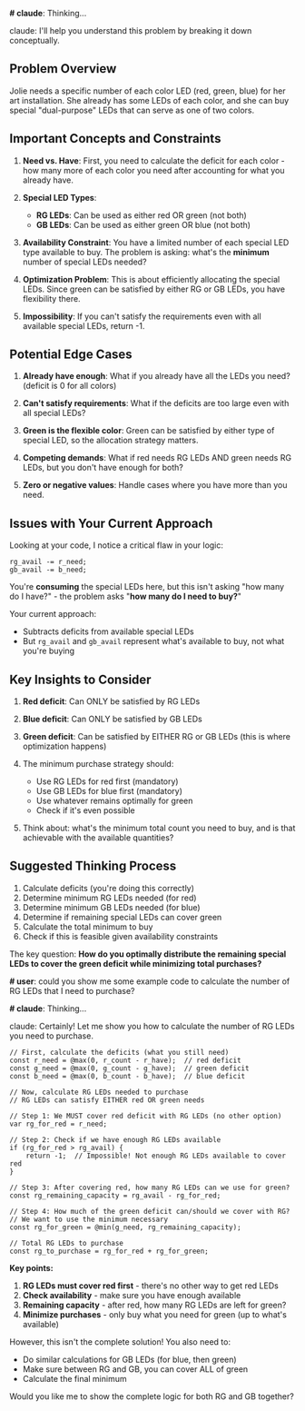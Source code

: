 **# claude**: Thinking...

claude: I'll help you understand this problem by breaking it down conceptually.

## Problem Overview

Jolie needs a specific number of each color LED (red, green, blue) for her art installation. She already has some LEDs of each color, and she can buy special "dual-purpose" LEDs that can serve as one of two colors.

## Important Concepts and Constraints

1. **Need vs. Have**: First, you need to calculate the deficit for each color - how many more of each color you need after accounting for what you already have.

2. **Special LED Types**:
   - **RG LEDs**: Can be used as either red OR green (not both)
   - **GB LEDs**: Can be used as either green OR blue (not both)

3. **Availability Constraint**: You have a limited number of each special LED type available to buy. The problem is asking: what's the **minimum** number of special LEDs needed?

4. **Optimization Problem**: This is about efficiently allocating the special LEDs. Since green can be satisfied by either RG or GB LEDs, you have flexibility there.

5. **Impossibility**: If you can't satisfy the requirements even with all available special LEDs, return -1.

## Potential Edge Cases

1. **Already have enough**: What if you already have all the LEDs you need? (deficit is 0 for all colors)

2. **Can't satisfy requirements**: What if the deficits are too large even with all special LEDs?

3. **Green is the flexible color**: Green can be satisfied by either type of special LED, so the allocation strategy matters.

4. **Competing demands**: What if red needs RG LEDs AND green needs RG LEDs, but you don't have enough for both?

5. **Zero or negative values**: Handle cases where you have more than you need.

## Issues with Your Current Approach

Looking at your code, I notice a critical flaw in your logic:

```zig
rg_avail -= r_need;
gb_avail -= b_need;
```

You're **consuming** the special LEDs here, but this isn't asking "how many do I have?" - the problem asks "**how many do I need to buy?**" 

Your current approach:
- Subtracts deficits from available special LEDs
- But `rg_avail` and `gb_avail` represent what's available to buy, not what you're buying

## Key Insights to Consider

1. **Red deficit**: Can ONLY be satisfied by RG LEDs
2. **Blue deficit**: Can ONLY be satisfied by GB LEDs  
3. **Green deficit**: Can be satisfied by EITHER RG or GB LEDs (this is where optimization happens)

4. The minimum purchase strategy should:
   - Use RG LEDs for red first (mandatory)
   - Use GB LEDs for blue first (mandatory)
   - Use whatever remains optimally for green
   - Check if it's even possible

5. Think about: what's the minimum total count you need to buy, and is that achievable with the available quantities?

## Suggested Thinking Process

1. Calculate deficits (you're doing this correctly)
2. Determine minimum RG LEDs needed (for red)
3. Determine minimum GB LEDs needed (for blue)
4. Determine if remaining special LEDs can cover green
5. Calculate the total minimum to buy
6. Check if this is feasible given availability constraints

The key question: **How do you optimally distribute the remaining special LEDs to cover the green deficit while minimizing total purchases?**

**# user**: could you show me some example code to calculate the number of RG LEDs that I need to purchase?

**# claude**: Thinking...


claude: Certainly! Let me show you how to calculate the number of RG LEDs you need to purchase.

```zig
// First, calculate the deficits (what you still need)
const r_need = @max(0, r_count - r_have);  // red deficit
const g_need = @max(0, g_count - g_have);  // green deficit
const b_need = @max(0, b_count - b_have);  // blue deficit

// Now, calculate RG LEDs needed to purchase
// RG LEDs can satisfy EITHER red OR green needs

// Step 1: We MUST cover red deficit with RG LEDs (no other option)
var rg_for_red = r_need;

// Step 2: Check if we have enough RG LEDs available
if (rg_for_red > rg_avail) {
    return -1;  // Impossible! Not enough RG LEDs available to cover red
}

// Step 3: After covering red, how many RG LEDs can we use for green?
const rg_remaining_capacity = rg_avail - rg_for_red;

// Step 4: How much of the green deficit can/should we cover with RG?
// We want to use the minimum necessary
const rg_for_green = @min(g_need, rg_remaining_capacity);

// Total RG LEDs to purchase
const rg_to_purchase = rg_for_red + rg_for_green;
```

**Key points:**

1. **RG LEDs must cover red first** - there's no other way to get red LEDs
2. **Check availability** - make sure you have enough available
3. **Remaining capacity** - after red, how many RG LEDs are left for green?
4. **Minimize purchases** - only buy what you need for green (up to what's available)

However, this isn't the complete solution! You also need to:
- Do similar calculations for GB LEDs (for blue, then green)
- Make sure between RG and GB, you can cover ALL of green
- Calculate the final minimum

Would you like me to show the complete logic for both RG and GB together?